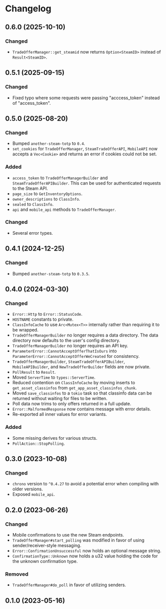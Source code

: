 # Changelog

## 0.6.0 (2025-10-10)

### Changed
- `TradeOfferManager::get_steamid` now returns `Option<SteamID>` instead of `Result<SteamID>`.

## 0.5.1 (2025-09-15)

### Changed
- Fixed typo where some requests were passing "acccess_token" instead of "access_token".

## 0.5.0 (2025-08-20)

### Changed
- Bumped `another-steam-totp` to `0.4`.
- `set_cookies` for `TradeOfferManager`, `SteamTradeOfferAPI`, `MobileAPI` now accepts a `Vec<Cookie>` and returns an error if cookies could not be set.

### Added
- `access_token` to `TradeOfferManagerBuilder` and `SteamTradeOfferAPIBuilder`. This can be used for authenticated requests to the Steam API.
- `page_size` to `GetInventoryOptions`.
- `owner_descriptions` to `ClassInfo`.
- `sealed` to `ClassInfo`.
- `api` and `mobile_api` methods to `TradeOfferManager`.

### Changed
- Several error types.

## 0.4.1 (2024-12-25)

### Changed

- Bumped `another-steam-totp` to `0.3.5`.

## 0.4.0 (2024-03-30)

### Changed
- `Error::Http` to `Error::StatusCode`.
- `HOSTNAME` constants to private.
- `ClassInfoCache` to use `Arc<Mutex<T>>` internally rather than requiring it to be wrapped.
- `TradeOfferManagerBuilder` no longer requires a data directory. The data directory now defaults to the user's config directory.
- `TradeOfferManagerBuilder` no longer requires an API key.
- `ParameterError::CannotAcceptOfferThatIsOurs` into `ParameterError::CannotAcceptOfferWeCreated` for consistency.
- `TradeOfferManagerBuilder`, `SteamTradeOfferAPIBuilder`, `MobileAPIBuilder`, and `NewTradeOfferBuilder` fields are now private.
- `PollResult` to `Result`.
- Moved `ServerTime` to `types::ServerTime`.
- Reduced contention on `ClassInfoCache` by moving inserts to `get_asset_classinfos` from `get_app_asset_classinfos_chunk`.
- Moved `save_classinfos` to a `tokio` task so that classinfo data can be returned without waiting for files to be written.
- Poll data now trims to only offers returned in a full update.
- `Error::MalformedResponse` now contains message with error details.
- Re-exported all inner values for error variants.

### Added
- Some missing derives for various structs.
- `PollAction::StopPolling`.

## 0.3.0 (2023-10-08)

### Changed
- `chrono` version to `^0.4.27` to avoid a potential error when compiling with older versions.
- Exposed `mobile_api`.

## 0.2.0 (2023-06-26)

### Changed
- Mobile confirmations to use the new Steam endpoints.
- `TradeOfferManager#start_polling` was modified in favor of using sender/receiver-style messaging.
- `Error::ConfirmationUnsuccessful` now holds an optional message string.
- `ConfirmationType::Unknown` now holds a u32 value holding the code for the unknown confirmation type.

### Removed
- `TradeOfferManager#do_poll` in favor of utilizing senders.

## 0.1.0 (2023-05-16)
